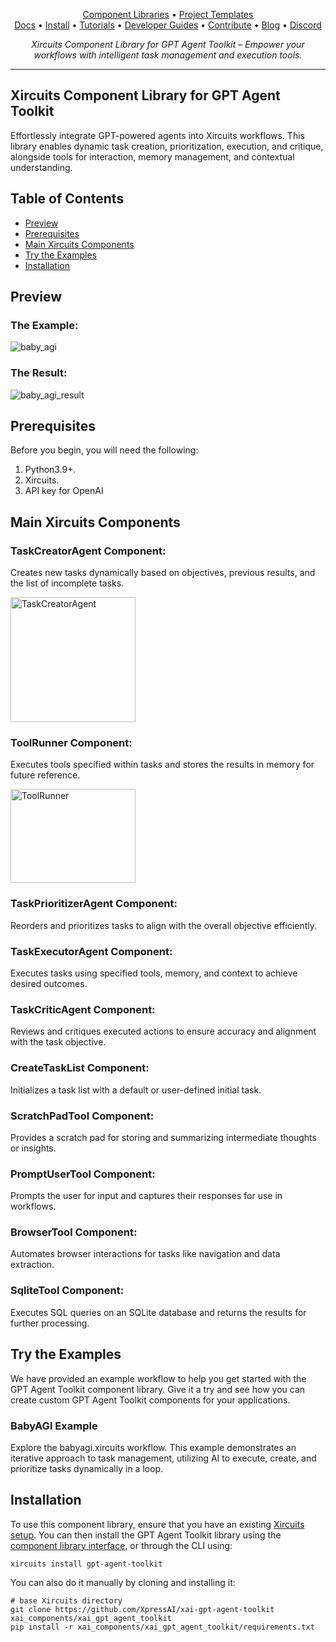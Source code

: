 <p align="center">
  <a href="https://github.com/XpressAI/xircuits/tree/master/xai_components#xircuits-component-library-list">Component Libraries</a> •
  <a href="https://github.com/XpressAI/xircuits/tree/master/project-templates#xircuits-project-templates-list">Project Templates</a>
  <br>
  <a href="https://xircuits.io/">Docs</a> •
  <a href="https://xircuits.io/docs/Installation">Install</a> •
  <a href="https://xircuits.io/docs/category/tutorials">Tutorials</a> •
  <a href="https://xircuits.io/docs/category/developer-guide">Developer Guides</a> •
  <a href="https://github.com/XpressAI/xircuits/blob/master/CONTRIBUTING.md">Contribute</a> •
  <a href="https://www.xpress.ai/blog/">Blog</a> •
  <a href="https://discord.com/invite/vgEg2ZtxCw">Discord</a>
</p>





<p align="center"><i>Xircuits Component Library for GPT Agent Toolkit – Empower your workflows with intelligent task management and execution tools.</i></p>

---
## Xircuits Component Library for GPT Agent Toolkit

Effortlessly integrate GPT-powered agents into Xircuits workflows. This library enables dynamic task creation, prioritization, execution, and critique, alongside tools for interaction, memory management, and contextual understanding.

## Table of Contents

- [Preview](#preview)
- [Prerequisites](#prerequisites)
- [Main Xircuits Components](#main-xircuits-components)
- [Try the Examples](#try-the-examples)
- [Installation](#installation)

## Preview

### The Example:

<img src="https://github.com/user-attachments/assets/bf4fc849-477f-4ec7-af18-a94cb39c6186" alt="baby_agi" />

### The Result:

<img src="https://github.com/user-attachments/assets/4c7bcb59-6864-4bd9-992b-ff0ebb44331b" alt="baby_agi_result"/>

## Prerequisites

Before you begin, you will need the following:

1. Python3.9+.
2. Xircuits.
3. API key for OpenAI



## Main Xircuits Components

### TaskCreatorAgent Component:
Creates new tasks dynamically based on objectives, previous results, and the list of incomplete tasks.

<img src="https://github.com/user-attachments/assets/72d5c946-e5f4-4497-804f-4cb3713f181b" alt="TaskCreatorAgent" width="200" height="200" />

### ToolRunner Component:
Executes tools specified within tasks and stores the results in memory for future reference.

<img src="https://github.com/user-attachments/assets/a5a88220-0d61-4ea9-aeb6-fb3b552f5de0" alt="ToolRunner" width="200" height="150" />

### TaskPrioritizerAgent Component:
Reorders and prioritizes tasks to align with the overall objective efficiently.

### TaskExecutorAgent Component:
Executes tasks using specified tools, memory, and context to achieve desired outcomes.

### TaskCriticAgent Component:
Reviews and critiques executed actions to ensure accuracy and alignment with the task objective.

### CreateTaskList Component:
Initializes a task list with a default or user-defined initial task.

### ScratchPadTool Component:
Provides a scratch pad for storing and summarizing intermediate thoughts or insights.

### PromptUserTool Component:
Prompts the user for input and captures their responses for use in workflows.

### BrowserTool Component:
Automates browser interactions for tasks like navigation and data extraction.

### SqliteTool Component:
Executes SQL queries on an SQLite database and returns the results for further processing.

## Try the Examples

We have provided an example workflow to help you get started with the GPT Agent Toolkit component library. Give it a try and see how you can create custom GPT Agent Toolkit components for your applications.

### BabyAGI Example  
Explore the babyagi.xircuits workflow. This example demonstrates an iterative approach to task management, utilizing AI to execute, create, and prioritize tasks dynamically in a loop.

## Installation
To use this component library, ensure that you have an existing [Xircuits setup](https://xircuits.io/docs/main/Installation). You can then install the GPT Agent Toolkit library using the [component library interface](https://xircuits.io/docs/component-library/installation#installation-using-the-xircuits-library-interface), or through the CLI using:

```
xircuits install gpt-agent-toolkit
```
You can also do it manually by cloning and installing it:
```
# base Xircuits directory
git clone https://github.com/XpressAI/xai-gpt-agent-toolkit xai_components/xai_gpt_agent_toolkit
pip install -r xai_components/xai_gpt_agent_toolkit/requirements.txt
```